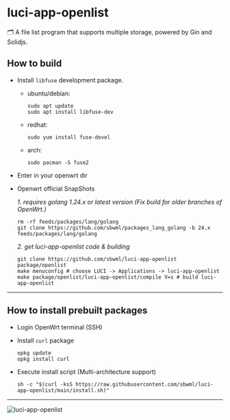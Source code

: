# luci-app-openlist

🗂️ A file list program that supports multiple storage, powered by Gin and Solidjs.

## How to build

- Install `libfuse` development package.

  - ubuntu/debian:
    ```shell
    sudo apt update
    sudo apt install libfuse-dev
    ```

  - redhat:
    ```shell
    sudo yum install fuse-devel
    ```

  - arch:
    ```shell
    sudo pacman -S fuse2
    ```

- Enter in your openwrt dir

- Openwrt official SnapShots

  *1. requires golang 1.24.x or latest version (Fix build for older branches of OpenWrt.)*
  ```shell
  rm -rf feeds/packages/lang/golang
  git clone https://github.com/sbwml/packages_lang_golang -b 24.x feeds/packages/lang/golang
  ```

  *2. get luci-app-openlist code & building*
  ```shell
  git clone https://github.com/sbwml/luci-app-openlist package/openlist
  make menuconfig # choose LUCI -> Applications -> luci-app-openlist
  make package/openlist/luci-app-openlist/compile V=s # build luci-app-openlist
  ```

--------------

## How to install prebuilt packages

- Login OpenWrt terminal (SSH)

- Install `curl` package
  ```shell
  opkg update
  opkg install curl
  ```

- Execute install script (Multi-architecture support)
  ```shell
  sh -c "$(curl -ksS https://raw.githubusercontent.com/sbwml/luci-app-openlist/main/install.sh)"
  ```

--------------

![luci-app-openlist](https://github.com/user-attachments/assets/80593704-1e02-4bcf-8290-a0c7c37012f4)
